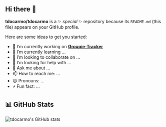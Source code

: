 ## Hi there 👋


**tdocarmo/tdocarmo** is a ✨ _special_ ✨ repository because its `README.md` (this file) appears on your GitHub profile.

Here are some ideas to get you started:

- 🔭 I’m currently working on [**Groupie-Tracker**](https://github.com/tdocarmo/groupie-tracker-filters)
- 🌱 I’m currently learning ...
- 👯 I’m looking to collaborate on ...
- 🤔 I’m looking for help with ...
- 💬 Ask me about ...
- 📫 How to reach me: ...
- 😄 Pronouns: ...
- ⚡ Fun fact: ...

## 📊 GitHub Stats

![tdocarmo's GitHub stats](https://github-readme-stats.vercel.app/api?username=tdocarmo&show_icons=true&theme=radical)
